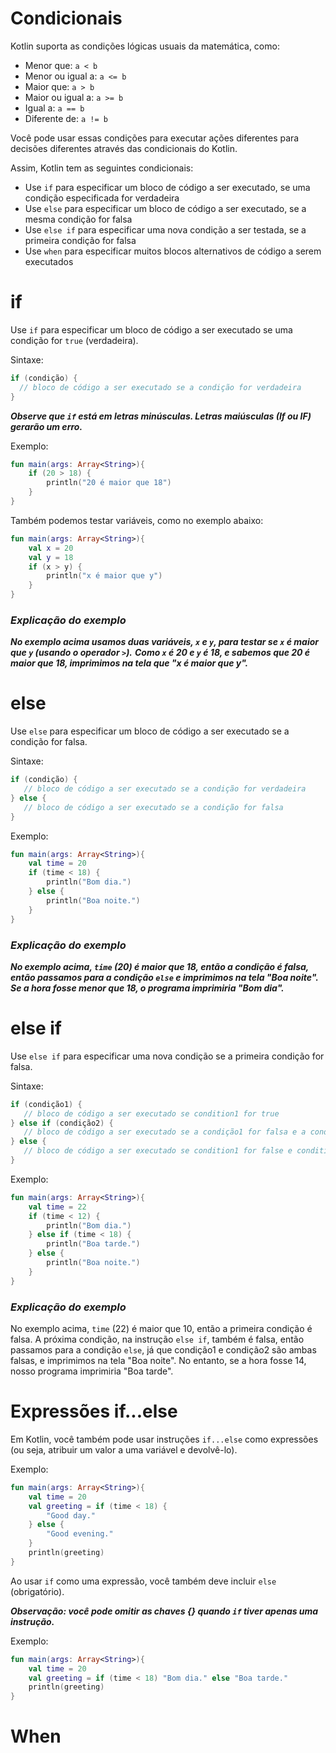 # Condicionais

Kotlin suporta as condições lógicas usuais da matemática, como:

- Menor que: `a < b`
- Menor ou igual a: `a <= b`
- Maior que: `a > b`
- Maior ou igual a: `a >= b`
- Igual a: `a == b`
- Diferente de: `a != b`

Você pode usar essas condições para executar ações diferentes para decisões diferentes através das condicionais do Kotlin. 

Assim, Kotlin tem as seguintes condicionais:

- Use `if` para especificar um bloco de código a ser executado, se uma condição especificada for verdadeira
- Use `else` para especificar um bloco de código a ser executado, se a mesma condição for falsa
- Use `else if` para especificar uma nova condição a ser testada, se a primeira condição for falsa
- Use `when` para especificar muitos blocos alternativos de código a serem executados

# if

Use `if` para especificar um bloco de código a ser executado se uma condição for `true` (verdadeira).

Sintaxe:

```kotlin
if (condição) {
  // bloco de código a ser executado se a condição for verdadeira
}
```

***Observe que `if` está em letras minúsculas. Letras maiúsculas (If ou IF) gerarão um erro.***

Exemplo:

```kotlin runnable
fun main(args: Array<String>){
    if (20 > 18) {
        println("20 é maior que 18")
    }
}
```

Também podemos testar variáveis, como no exemplo abaixo:

```kotlin runnable
fun main(args: Array<String>){
    val x = 20
    val y = 18
    if (x > y) {
        println("x é maior que y")
    }
}
```

### ***Explicação do exemplo***

***No exemplo acima usamos duas variáveis, `x` e `y`, para testar se `x` é maior que `y` (usando o operador `>`).*** 
***Como `x` é 20 e `y` é 18, e sabemos que 20 é maior que 18, imprimimos na tela que "x é maior que y".***

# else

Use `else` para especificar um bloco de código a ser executado se a condição for falsa.

Sintaxe:

```kotlin
if (condição) {
   // bloco de código a ser executado se a condição for verdadeira
} else {
   // bloco de código a ser executado se a condição for falsa
}
```

Exemplo:

```kotlin runnable
fun main(args: Array<String>){
    val time = 20
    if (time < 18) {
        println("Bom dia.")
    } else {
        println("Boa noite.")
    }
}
```

### ***Explicação do exemplo***

***No exemplo acima, `time` (20) é maior que 18, então a condição é falsa, então passamos para a condição `else` e imprimimos na tela "Boa noite".*** 
***Se a hora fosse menor que 18, o programa imprimiria "Bom dia".***

# else if

Use `else if` para especificar uma nova condição se a primeira condição for falsa.

Sintaxe:

```kotlin
if (condição1) {
   // bloco de código a ser executado se condition1 for true
} else if (condição2) {
   // bloco de código a ser executado se a condição1 for falsa e a condição2 for verdadeira
} else {
   // bloco de código a ser executado se condition1 for false e condition2 for false
}
```

Exemplo:

```kotlin runnable
fun main(args: Array<String>){
    val time = 22
    if (time < 12) {
        println("Bom dia.")
    } else if (time < 18) {
        println("Boa tarde.")
    } else {
        println("Boa noite.")
    }
}
```

### ***Explicação do exemplo***

No exemplo acima, `time` (22) é maior que 10, então a primeira condição é falsa. 
A próxima condição, na instrução `else if`, também é falsa, então passamos para a condição `else`, já que condição1 e condição2 são ambas falsas, e imprimimos na tela "Boa noite".
No entanto, se a hora fosse 14, nosso programa imprimiria "Boa tarde".

# Expressões if...else

Em Kotlin, você também pode usar instruções `if...else` como expressões (ou seja, atribuir um valor a uma variável e devolvê-lo).

Exemplo:

```kotlin runnable
fun main(args: Array<String>){
    val time = 20
    val greeting = if (time < 18) {
        "Good day."
    } else {
        "Good evening."
    }
    println(greeting)
}
```

Ao usar `if` como uma expressão, você também deve incluir `else` (obrigatório).

***Observação: você pode omitir as chaves {} quando `if` tiver apenas uma instrução.***

Exemplo:

```kotlin runnable
fun main(args: Array<String>){
    val time = 20
    val greeting = if (time < 18) "Bom dia." else "Boa tarde."
    println(greeting)
}
```

# When

